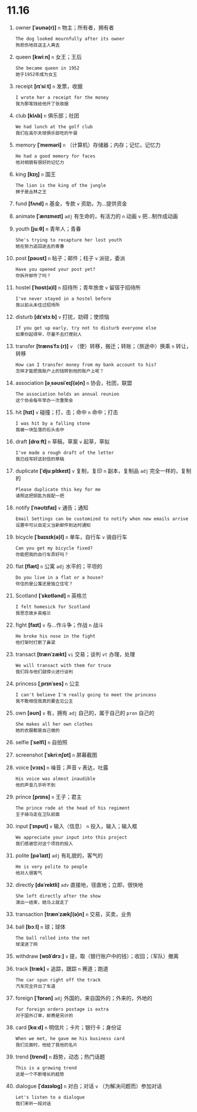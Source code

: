 # 11.16

1. owner **[ˈəʊnə(r)]** `n` 物主；所有者，拥有者

   ```
   The dog looked mournfully after its owner
   狗悲伤地目送主人离去
   ```

2. queen **[kwiːn]** `n` 女王；王后

   ```
   She became queen in 1952
   她于1952年成为女王
   ```

3. receipt **[rɪˈsiːt]** `n` 发票，收据

   ```
   I wrote her a receipt for the money
   我为那笔钱给他开了张收据
   ```

4. club **[klʌb]** `n` 俱乐部；社团

   ```
   We had lunch at the golf club
   我们在高尔夫球俱乐部吃的午餐
   ```

5. memory **[ˈmeməri]** `n` （计算机）存储器；内存；记忆，记忆力

   ```
   He had a good memory for faces
   他对相貌有很好的记忆力
   ```

6. king **[kɪŋ]** `n` 国王

   ```
   The lion is the king of the jungle
   狮子是丛林之王
   ```

7. fund **[fʌnd]** `n` 基金，专款 `v` 资助，为...提供资金

8. animate **[ˈænɪmeɪt]** `adj` 有生命的，有活力的 `n` 动画 `v` 把...制作成动画

9. youth **[juːθ]** `n` 青年人；青春

   ```
   She's trying to recapture her lost youth
   她在努力追回逝去的青春
   ```

10. post **[pəʊst]** `n` 帖子；邮件；柱子 `v` 派驻，委派

    ```
    Have you opened your post yet?
    你拆开邮件了吗？
    ```

11. hostel **[ˈhɒst(ə)l]** `n` 招待所；青年旅舍 `v` 留宿于招待所

    ```
    I've never stayed in a hostel before
    我以前从未住过招待所
    ```

12. disturb **[dɪˈstɜːb]** `v` 打扰，妨碍；使烦恼

    ```
    If you get up early, try not to disturb everyone else
    如果你起得早，尽量不去打搅别人
    ```

13. transfer **[trænsˈfɜː(r)]** `v` （使）转移，搬迁；转账；（旅途中）换乘 `n` 转让，转移

    ```
    How can I transfer money from my bank account to his?
    怎样才能把我账户上的钱转到他的账户上呢？
    ```

14. association **[əˌsəʊsiˈeɪʃ(ə)n]** `n` 协会，社团，联盟

    ```
    The association holds an annual reunion
    这个协会每年举办一次重聚会
    ```

15. hit **[hɪt]** `v` 碰撞；打，击；命中 `n` 命中；打击

    ```
    I was hit by a falling stone
    我被一块坠落的石头击中
    ```

16. draft **[drɑːft]** `n` 草稿，草案 `v` 起草，草拟

    ```
    I've made a rough draft of the letter
    我已经写好这封信的草稿
    ```

17. duplicate **[ˈdjuːplɪkeɪt]** `v` 复制，复印 `n` 副本，复制品 `adj` 完全一样的，复制的

    ```
    Please duplicate this key for me
    请照这把钥匙为我配一把
    ```

18. notify **[ˈnəʊtɪfaɪ]** `v` 通告；通知

    ```
    Email Settings can be customized to notify when new emails arrive
    设置中可以自定义当新邮件到达时通知
    ```

19. bicycle **[ˈbaɪsɪk(ə)l]** `n` 单车，自行车 `v` 骑自行车

    ```
    Can you get my bicycle fixed?
    你能把我的自行车弄好吗？
    ```

20. flat **[flæt]** `n` 公寓 `adj` 水平的；平坦的

    ```
    Do you live in a flat or a house?
    你住的是公寓还是独立住宅？
    ```

21. Scotland **[ˈskɒtlənd]** `n` 英格兰

    ```
    I felt homesick for Scotland
    我思念故乡英格兰
    ```

22. fight **[faɪt]** `v` 与...作斗争；作战 `n` 战斗

    ```
    He broke his nose in the fight
    他打架时打断了鼻梁
    ```

23. transact **[trænˈzækt]** `vi` 交易；谈判 `vt` 办理，处理

    ```
    We will transact with them for truce
    我们将与他们就停火进行谈判
    ```

24. princess **[ˌprɪnˈses]** `n` 公主

    ```
    I can't believe I'm really going to meet the princess
    我不敢相信我真的要去见公主
    ```

25. own **[əʊn]** `v` 有，拥有 `adj` 自己的，属于自己的 `pron` 自己的

    ```
    She makes all her own clothes
    她的衣服都是自己做的
    ```

26. selfie **[ˈselfi]** `n` 自拍照

27. screenshot **[ˈskriːnʃɒt]** `n` 屏幕截图

28. voice **[vɔɪs]** `n` 噪音；声音 `v` 表达，吐露

    ```
    His voice was almost inaudible
    他的声音几乎听不到
    ```

29. prince **[prɪns]** `n` 王子；君主

    ```
    The prince rode at the head of his regiment
    王子骑马走在卫队前面
    ```

30. input **[ˈɪnpʊt]** `v` 输入（信息） `n` 投入，输入；输入框

    ```
    We appreciate your input into this project
    我们感谢您对这个项目的投入
    ```

31. polite **[pəˈlaɪt]** `adj` 有礼貌的，客气的

    ```
    He is very polite to people
    他对人很客气
    ```

32. directly **[dəˈrektli]** `adv` 直接地，径直地；立即，很快地

    ```
    She left directly after the show
    演出一结束，她马上就走了
    ```

33. transaction **[trænˈzækʃ(ə)n]** `n` 交易，买卖，业务

34. ball **[bɔːl]** `n` 球；球体

    ```
    The ball rolled into the net
    球滚进了网
    ```

35. withdraw **[wɪðˈdrɔː]** `v` 提，取（银行账户中的钱）；收回；（军队）撤离

36. track **[træk]** `v` 追踪，跟踪 `n` 赛道；跑道

    ```
    The car spun right off the track
    汽车完全开出了车道
    ```

37. foreign **[ˈfɒrən]** `adj` 外国的，来自国外的；外来的，外地的

    ```
    For foreign orders postage is extra
    对于国外订单，邮费是另计的
    ```

38. card **[kɑːd]** `n` 明信片；卡片；银行卡；身份证

    ```
    When we met, he gave me his business card
    我们见面时，他给了我他的名片
    ```

39. trend **[trend]** `n` 趋势，动态；热门话题

    ```
    This is a growing trend
    这是一个不断增长的趋势
    ```

40. dialogue **[ˈdaɪəlɒɡ]** `n` 对白；对话 `v` （为解决问题而）参加对话
    ```
    Let's listen to a dialogue
    我们来听一段对话
    ```
